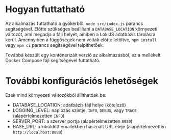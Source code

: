 # Hogyan futtatható

Az alkalmazás futtatható a gyökérből: `node src/index.js` parancs segítségével.
Előtte szükséges beállítani a `DATABASE_LOCATION` környezeti változót, ami megadja a fájl helyét,
amiben a LokiJS adatbázis tárolásra kerül.
Amennyiben a függőségek nem voltak előtte letöltve, `npm install` vagy `npm ci` parancs segítségével telpíthetőek.

Továbbá készült egy konténerizált verzió az alkalmazásból, ez a mellékelt Docker Compose fájl segítségével futtatható.

# További konfigurációs lehetőségek

Ezek mind környezeti változókból állíthatóak be:

- DATABASE_LOCATION: adatbázis fájl helye (kötelező)
- LOGGING_LEVEL: naplózás szintje, `INFO`, `DEBUG`, vagy `TRACE` (alapértelmezetten `INFO`)
- SERVER_PORT: a szerver portja (alapértelmezetten `8080`)
- BASE_URL: a kiküldött emailekben használt URL eleje (alapértelmezetten `http://localhost:8080`)

